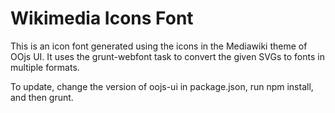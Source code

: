# Wikimedia Icons Font

This is an icon font generated using the icons in the Mediawiki theme
of OOjs UI. It uses the grunt-webfont task to convert the given SVGs
to fonts in multiple formats.

To update, change the version of oojs-ui in package.json, run npm
install, and then grunt.